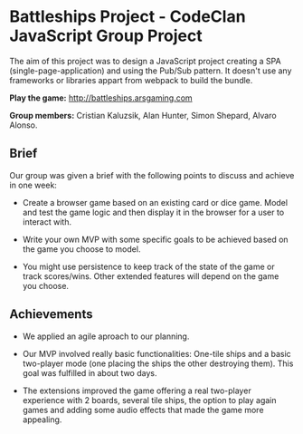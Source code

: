 # Battleships Project - CodeClan JavaScript Group Project

The aim of  this project was to design a JavaScript project creating a SPA (single-page-application) and using the Pub/Sub pattern. It doesn't use any frameworks or libraries appart from webpack to build the bundle.

**Play the game:** http://battleships.arsgaming.com

**Group members:** Cristian Kaluzsik, Alan Hunter, Simon Shepard, Alvaro Alonso.

## Brief

Our group was given a brief with the following points to discuss and achieve in one week:

* Create a browser game based on an existing card or dice game. Model and test the game logic and then display it in the browser for a user to interact with.

* Write your own MVP with some specific goals to be achieved based on the game you choose to model.

* You might use persistence to keep track of the state of the game or track scores/wins. Other extended features will depend on the game you choose.

## Achievements

* We applied an agile aproach to our planning.

* Our MVP involved really basic functionalities: One-tile ships and a basic two-player mode (one placing the ships the other destroying them). This goal was fulfilled in about two days.

* The extensions improved the game offering a real two-player experience with 2 boards, several tile ships, the option to play again games and adding some audio effects that made the game more appealing.

